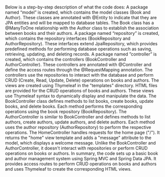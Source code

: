 Below is a step-by-step description of what the code does:
A package named “model” is created, which contains the model classes (Book and Author). These classes are annotated with @Entity to indicate that they are JPA entities and will be mapped to database tables. The Book class has a @ManyToOne relationship with the Author class to establish the association between books and their authors.
A package named “repository” is created, which contains the repository interfaces (BookRepository and AuthorRepository). These interfaces extend JpaRepository, which provides predefined methods for performing database operations such as saving, retrieving, updating, and deleting records.
A package named ”controller” is created, which contains the controllers (BookController and AuthorController). These controllers are annotated with @Controller and define the access routes through the @RequestMapping annotation. The controllers use the repositories to interact with the database and perform CRUD (Create, Read, Update, Delete) operations on books and authors.
The views are created using Thymeleaf in the "templates" directory. HTML files are provided for the CRUD operations of books and authors. These views use Thymeleaf syntax to dynamically display and manipulate the data.
The BookController class defines methods to list books, create books, update books, and delete books. Each method performs the corresponding operations using the book repository (BookRepository).
The AuthorController is similar to BookController and defines methods to list authors, create authors, update authors, and delete authors. Each method uses the author repository (AuthorRepository) to perform the respective operations.
The HomeController handles requests for the home page ("/"). It returns the "home" view template and adds a "message" attribute to the model, which displays a welcome message. Unlike the BookController and AuthorController, it doesn't interact with repositories or perform CRUD operations on books or authors.
In summary, the code sets up a basic book and author management system using Spring MVC and Spring Data JPA. It provides access routes to perform CRUD operations on books and authors and uses Thymeleaf to create the corresponding HTML views.
